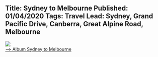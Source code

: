 Title: Sydney to Melbourne
Published: 01/04/2020
Tags: Travel
Lead: Sydney, Grand Pacific Drive, Canberra, Great Alpine Road, Melbourne
---

<a href="https://photos.app.goo.gl/ag8LP9wyHh6Mq4WV6" target="_blank" style="border:0;"><img src="https://lh3.googleusercontent.com/yZdxMOdnBbltuLzuTaeGXHpmUuJmjsTAERKKkyXQ1-LAEqFvpeTFJz0U_a8qhcYUcQjdkUSZW8s_GaZZDYrMv-Lzojp7L7b9yhsPNr3OwQ0iFx6WxlD4pNaNB1mF4Tn_huVMUzRZI0WX6H58e-cTpoTjWp-G83XJlMwa9KtwQiszRYG0_lwlpsyh58nVgvGtoIbPrqzkyxIOVj2FNnidMC7LrViuedTWpod0tX2wCwc8egBunqk9qgLyZQFHNIVRA2DLHp6pGS5PtjvvFS0sjQdEvhHxZ7KKRCo549AQPu7skZlWUCjMLIrxDaPdtf3rPKP04Vp2OjPrLCKMNrPa8cMYKujYE50Y_qBM1EHflJBodl1YNaEtiGLdKxjXhVVOm5Ij92cwHNIF0gef9_V6Ymp2tkYQniTCj15DewXKDgzGQOo8L7Ioqh_8GNg94Yz4pnPUZ1xvB2eG8YZoSuza9Bh_ZL2BDsfMGHX4cuYMeCg8er3cvLKdBbzP8oVRVoZc82ncbX0DaBdZ17ORHdYFLcMe3dRuEjjOKivdTLmctlIUbdtq3tjCKrEApW4oWMeut224wGz5kYSahJExVx2bAlTcM8MUnWvyPaC6fDfq95MwFVmzNckAbL95q8V1fjpvtFX-CSMhwcoZcjINp5HTsqwOmsHsifNTcv64kwaRdC0mN8RqVz8IToQ=s217-p-k-no" style=""><br><span>--> Album Sydney to Melbourne</span></a>
